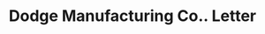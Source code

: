 ---
doi: 10.7916/D8087HCK
date_other: '1897'
date_other_textual: '1897'
form: correspondence
genre:
- Letters (correspondence)
name:
- Dodge Manufacturing Co.
object_in_context_url: https://biggert.cul.columbia.edu/items/view/ave_biggert_00369
subject_hierarchical_geographic:
- Boston, Massachusetts, United States
subject_name:
- Dodge Manufacturing Co.
title: Dodge Manufacturing Co.. Letter
sort_title: Dodge Manufacturing Co.. Letter
call_number: ave_biggert_00369
coordinates:
- 42.35805555555556,-71.06361111111111
pid: ave_biggert_00369
identifiers: ave_biggert_00369
thumbnail: https://derivativo-1.library.columbia.edu/iiif/2/ldpd:344110/full/!256,256/0/native.jpg
permalink: "/biggert/ave_biggert_00369/"
layout: iiif-image-page
---